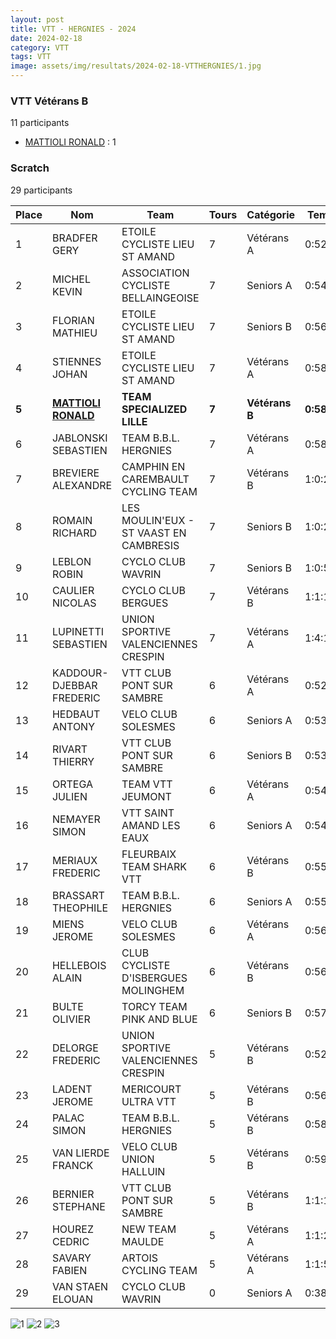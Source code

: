 ```yaml
---
layout: post
title: VTT - HERGNIES - 2024
date: 2024-02-18
category: VTT
tags: VTT
image: assets/img/resultats/2024-02-18-VTTHERGNIES/1.jpg
---
```


### VTT Vétérans B
11 participants
- [MATTIOLI RONALD](https://teamspecializedlille.github.io/works/mattiolironald) : 1

### Scratch
29 participants

| Place | Nom | Team | Tours | Catégorie | Temps |
|---|---|---|---|---|---|
| 1 | BRADFER GERY | ETOILE CYCLISTE LIEU ST AMAND | 7 | Vétérans A | 0:52:35 | 
| 2 | MICHEL KEVIN | ASSOCIATION CYCLISTE BELLAINGEOISE | 7 | Seniors A | 0:54:35 | 
| 3 | FLORIAN MATHIEU | ETOILE CYCLISTE LIEU ST AMAND | 7 | Seniors B | 0:56:28 | 
| 4 | STIENNES JOHAN | ETOILE CYCLISTE LIEU ST AMAND | 7 | Vétérans A | 0:58:0 | 
| **5** | **[MATTIOLI RONALD](https://teamspecializedlille.github.io/works/mattiolironald)** | **TEAM SPECIALIZED LILLE** | **7** | **Vétérans B** | **0:58:38** | 
| 6 | JABLONSKI SEBASTIEN | TEAM B.B.L. HERGNIES | 7 | Vétérans A | 0:58:46 | 
| 7 | BREVIERE ALEXANDRE | CAMPHIN EN CAREMBAULT CYCLING TEAM | 7 | Vétérans B | 1:0:25 | 
| 8 | ROMAIN RICHARD | LES MOULIN'EUX - ST VAAST EN CAMBRESIS | 7 | Seniors B | 1:0:27 | 
| 9 | LEBLON ROBIN | CYCLO CLUB WAVRIN | 7 | Seniors B | 1:0:51 | 
| 10 | CAULIER NICOLAS | CYCLO CLUB BERGUES | 7 | Vétérans B | 1:1:19 | 
| 11 | LUPINETTI SEBASTIEN | UNION SPORTIVE VALENCIENNES CRESPIN | 7 | Vétérans A | 1:4:15 | 
| 12 | KADDOUR-DJEBBAR FREDERIC | VTT  CLUB PONT SUR SAMBRE | 6 | Vétérans A | 0:52:53 | 
| 13 | HEDBAUT ANTONY | VELO CLUB SOLESMES | 6 | Seniors A | 0:53:3 | 
| 14 | RIVART THIERRY | VTT  CLUB PONT SUR SAMBRE | 6 | Seniors B | 0:53:25 | 
| 15 | ORTEGA JULIEN | TEAM VTT JEUMONT | 6 | Vétérans A | 0:54:19 | 
| 16 | NEMAYER SIMON | VTT SAINT AMAND LES EAUX | 6 | Seniors A | 0:54:35 | 
| 17 | MERIAUX FREDERIC | FLEURBAIX TEAM SHARK VTT | 6 | Vétérans B | 0:55:14 | 
| 18 | BRASSART THEOPHILE | TEAM B.B.L. HERGNIES | 6 | Seniors A | 0:55:53 | 
| 19 | MIENS JEROME | VELO CLUB SOLESMES | 6 | Vétérans A | 0:56:26 | 
| 20 | HELLEBOIS ALAIN | CLUB CYCLISTE D'ISBERGUES MOLINGHEM | 6 | Vétérans B | 0:56:54 | 
| 21 | BULTE OLIVIER | TORCY TEAM PINK AND BLUE | 6 | Seniors B | 0:57:4 | 
| 22 | DELORGE FREDERIC | UNION SPORTIVE VALENCIENNES CRESPIN | 5 | Vétérans B | 0:52:59 | 
| 23 | LADENT JEROME | MERICOURT ULTRA VTT | 5 | Vétérans B | 0:56:50 | 
| 24 | PALAC SIMON | TEAM B.B.L. HERGNIES | 5 | Vétérans B | 0:58:30 | 
| 25 | VAN LIERDE FRANCK | VELO CLUB UNION HALLUIN | 5 | Vétérans B | 0:59:42 | 
| 26 | BERNIER STEPHANE | VTT  CLUB PONT SUR SAMBRE | 5 | Vétérans B | 1:1:12 | 
| 27 | HOUREZ CEDRIC | NEW TEAM MAULDE | 5 | Vétérans A | 1:1:29 | 
| 28 | SAVARY FABIEN | ARTOIS CYCLING TEAM | 5 | Vétérans A | 1:1:58 | 
| 29 | VAN STAEN ELOUAN | CYCLO CLUB WAVRIN | 0 | Seniors A | 0:38:53 | 

![1](http://teamspecializedlille.github.io/assets/img/resultats/2024-02-18-VTTHERGNIES/1.jpg)
![2](http://teamspecializedlille.github.io/assets/img/resultats/2024-02-18-VTTHERGNIES/2.jpg)
![3](http://teamspecializedlille.github.io/assets/img/resultats/2024-02-18-VTTHERGNIES/3.jpg)